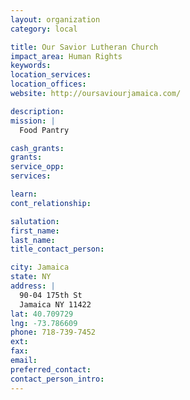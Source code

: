 ```yaml
---
layout: organization
category: local

title: Our Savior Lutheran Church
impact_area: Human Rights
keywords: 
location_services: 
location_offices: 
website: http://oursaviourjamaica.com/

description: 
mission: |
  Food Pantry

cash_grants: 
grants: 
service_opp: 
services: 

learn: 
cont_relationship: 

salutation: 
first_name: 
last_name: 
title_contact_person: 

city: Jamaica
state: NY
address: |
  90-04 175th St  
  Jamaica NY 11422
lat: 40.709729
lng: -73.786609
phone: 718-739-7452
ext: 
fax: 
email: 
preferred_contact: 
contact_person_intro: 
---
```

